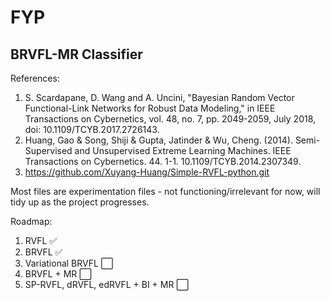 # FYP
## BRVFL-MR Classifier

References: <br>
1. S. Scardapane, D. Wang and A. Uncini, "Bayesian Random Vector Functional-Link Networks for Robust Data Modeling," in IEEE Transactions on Cybernetics, vol. 48, no. 7, pp. 2049-2059, July 2018, doi: 10.1109/TCYB.2017.2726143.
2. Huang, Gao & Song, Shiji & Gupta, Jatinder & Wu, Cheng. (2014). Semi-Supervised and Unsupervised Extreme Learning Machines. IEEE Transactions on Cybernetics. 44. 1-1. 10.1109/TCYB.2014.2307349. 
3. https://github.com/Xuyang-Huang/Simple-RVFL-python.git

Most files are experimentation files - not functioning/irrelevant for now, will tidy up as the project progresses.<br>

Roadmap:
1. RVFL ✅
2. BRVFL ✅
3. Variational BRVFL ⬜
4. BRVFL + MR ⬜
5. SP-RVFL, dRVFL, edRVFL + BI + MR ⬜
